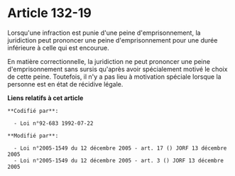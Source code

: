 # Article 132-19

Lorsqu'une infraction est punie d'une peine d'emprisonnement, la juridiction peut prononcer une peine d'emprisonnement pour
une durée inférieure à celle qui est encourue.

En matière correctionnelle, la juridiction ne peut prononcer une peine d'emprisonnement sans sursis qu'après avoir
spécialement motivé le choix de cette peine. Toutefois, il n'y a pas lieu à motivation spéciale lorsque la personne est en
état de récidive légale.

**Liens relatifs à cet article**

	**Codifié par**:

	  - Loi n°92-683 1992-07-22

	**Modifié par**:

	  - Loi n°2005-1549 du 12 décembre 2005 - art. 17 () JORF 13 décembre 2005
	  - Loi n°2005-1549 du 12 décembre 2005 - art. 3 () JORF 13 décembre 2005
